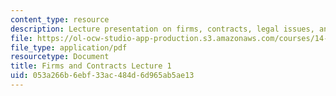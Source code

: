 ```yaml
---
content_type: resource
description: Lecture presentation on firms, contracts, legal issues, and reputation.
file: https://ol-ocw-studio-app-production.s3.amazonaws.com/courses/14-771-development-economics-microeconomic-issues-and-policy-models-fall-2008/053a266b6ebf33ac484d6d965ab5ae13_lec13.pdf
file_type: application/pdf
resourcetype: Document
title: Firms and Contracts Lecture 1
uid: 053a266b-6ebf-33ac-484d-6d965ab5ae13
---
```

